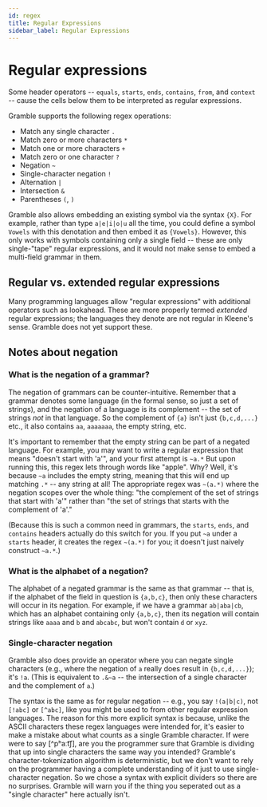 ```yaml
---
id: regex
title: Regular Expressions
sidebar_label: Regular Expressions
---
```


# Regular expressions

Some header operators -- `equals`, `starts`, `ends`, `contains`, `from`, and `context` -- cause the cells below them to be interpreted as regular expressions.

Gramble supports the following regex operations:

* Match any single character `.`
* Match zero or more characters `*`
* Match one or more characters `+`
* Match zero or one character `?`
* Negation `~`
* Single-character negation `!`
* Alternation `|`
* Intersection `&`
* Parentheses `(`, `)`

Gramble also allows embedding an existing symbol via the syntax `{X}`.  For example, rather than type `a|e|i|o|u` all the time, you could define a symbol `Vowels` with this denotation and then embed it as `{Vowels}`.  However, this only works with symbols containing only a single field -- these are only single-"tape" regular expressions, and it would not make sense to embed a multi-field grammar in them.

## Regular vs. extended regular expressions

Many programming languages allow "regular expressions" with additional operators such as lookahead.  These are more properly termed *extended* regular expressions; the languages they denote are not regular in Kleene's sense.  Gramble does not yet support these.

## Notes about negation

### What is the negation of a grammar?

The negation of grammars can be counter-intuitive.  Remember that a grammar denotes some language (in the formal sense, so just a set of strings), and the negation of a language is 
its complement -- the set of strings *not* in that language.  So the complement of `{a}` isn't just `{b,c,d,...}` etc., it also contains `aa`, `aaaaaaa`, the empty string, etc.

It's important to remember that the empty string can be part of a negated language.  For example, you may want to write a regular expression that means "doesn't start with 'a'", and your first attempt is `~a.*`  But upon running this, this regex lets through words like "apple".  Why?  Well, it's because `~a` includes the empty string, meaning that this will end up matching `.*` -- any string at all!  The appropriate regex was `~(a.*)` where the negation scopes over the whole thing: "the complement of the set of strings that start with 'a'" rather than "the set of strings that starts with the complement of 'a'."

(Because this is such a common need in grammars, the `starts`, `ends`, and `contains` headers actually do this switch for you.  If you put `~a` under a `starts` header, it creates the regex `~(a.*)` for you; it doesn't just naively construct `~a.*`.)

### What is the alphabet of a negation?

The alphabet of a negated grammar is the same as that grammar -- that is, if the alphabet of the field in question is `{a,b,c}`, then only these characters will occur in its negation.  For example, if we have a grammar `ab|aba|cb`, which has an alphabet containing only `{a,b,c}`, then its negation will contain strings like `aaaa` and `b` and `abcabc`, but won't contain `d` or `xyz`.

### Single-character negation

Gramble also does provide an operator where you can negate single characters (e.g., where the negation of `a` really does result in `{b,c,d,...}`); it's `!a`.  (This is equivalent to `.&~a` -- the intersection of a single character and the complement of `a`.)

The syntax is the same as for regular negation -- e.g., you say `!(a|b|c)`, not `[!abc]` or `[^abc]`, like you might be used to from other regular expression languages.   The reason for this more explicit syntax is because, unlike the ASCII characters these regex languages were intended for, it's easier to make a mistake about what counts as a single Gramble character.  If were were to say [^pʰaːt͡ʃ], are you the programmer sure that Gramble is dividing that up into single characters the same way you intended?  Gramble's character-tokenization algorithm is deterministic, but we don't want to rely on the programmer having a complete understanding of it just to use single-character negation.  So we chose a syntax with explicit dividers so there are no surprises.  Gramble will warn you if the thing you seperated out as a "single character" here actually isn't.
